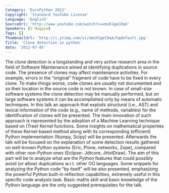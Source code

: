 ```yaml
---
Category: 'EuroPython 2012'
Copyright: 'Standard YouTube License'
Language: 'English'
SourceUrl: 'http://www.youtube.com/watch?v=xmsK1geCDq4'
Speakers: [V Maggio]
Tags: []
ThumbnailUrl: 'http://i.ytimg.com/vi/xmsK1geCDq4/hqdefault.jpg'
Title: 'Clone detection in python'
date: '2012-07-05'
---
```

The clone detection is a longstanding and very active research area in the
field of Software Maintenance aimed at identifying duplications in source
code. The presence of clones may affect maintenance activities. For example,
errors in the “original” fragment of code have to be fixed in every clone. To
make things worse, code clones are usually not documented and so their
location in the source code is not known. In case of small-size software
systems the clone detection may be manually performed, but on large software
systems it can be accomplished only by means of automatic techniques. In this
talk an approach that exploits structural (i.e., AST) and lexical information
of the code (e.g., name of methods, variables) for the identification of
clones will be presented. The main innovation of such approach is represented
by the adoption of a Machine Learning technique based on (Tree) Kernel
functions. Some insights on mathematical properties of these Kernel-based
method along with its corresponding (efficient) Python implementation (Numpy,
Scipy) will be presented. Afterwards the talk will be focused on the
explanation of some detection results gathered on well-known Python systems
(Eric, Plone, networkx, Zope), compared with other non-Python ones (Eclipse-
Jdtcore, JHotDraw). The aim of this part will be to analyze what are the
Python features that could possibly avoid (or allow) duplications w.r.t. other
OO languages. Some snippets for analyzing the Python code “by itself” will be
also presented, emphasizing the powerful Python built-in reflection
capabilities, extremely useful in this specific code analysis task. Basic
maths skill and basic knowledge of the Python language are the only suggested
prerequisites for the talk.

